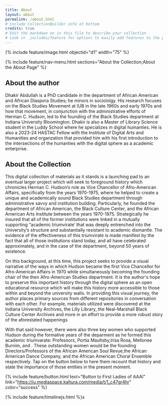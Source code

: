 ```yaml
---
title: About
layout: about
permalink: /about.html
# include CollectionBuilder info at bottom
credits: true
# Edit the markdown on in this file to describe your collection
# Look in _includes/feature for options to easily add features to the page
---
```


{% include feature/image.html objectid="d1" width="75" %}

{% include feature/nav-menu.html sections="About the Collection;About the About Page" %}  

## About the author  

Dhakir Abdullah is a PhD candidate in the department of African American and African Diaspora Studies; he minors in sociololgy. His research focuses on the Black Studies Movement at IUB in the late 1960s and early 1970s and how that movement, in conjunction with the administrative efforts of Herman C. Hudson, led to the founding of the Black Studies department at Indiana University Bloomington. Dhakir is also a Master of Library Science student in the Luddy School where he specializes in digital humanties. He is also a 2023-24 HASTAC Fellow with the Institute of Digital Arts and Humanities and organzation that provided him with his first introduction to the intersections of the humanties with the digital sphere as a academic enterprise.

## About the Collection

This digital collection of materials as it stands is a launching pad to an eventual larger project which will seek to foreground history which chronicles Herman C. Hudson’s role as Vice Chancellor of Afro-American Affairs, specifically from the years 1970-1975, where he helped to create a unique and academically sound Black Studies department through administrative savvy and institution building. Particularly, he founded the department of African American, the Black Culture Center, and the African American Arts Institute between the years 1970-1975. Strategically he insured that all of the former institutions were linked in a mutually supporting “academic triumvirate’ that was deeply entrenched into the University’s structure and substantially resistant to academic dismantle. The evidence of the effectiveness of this triumvirate is made manifest by the fact that all of those institutions stand today, and all have celebrated approximately, and in the case of the department, beyond 50 years of existence.  

On this background, at this time, this project seeks to provide a visual narrative of the ways in which Hudson became the first Vice Chancellor for Afro-American Affairs in 1970 while simultaneously becoming the founding chair of the then Afro-American Studies department. It is the author's hope to preserve this important history through the digital sphere as an open educational resource which will make this history more accessible to those within and beyond the university walls. In providing this visual journey, the author places primary sources from different repositories in conversation with each other. For example, materials utilized were discovered at the Indiana University Archives, the Lilly Library, the Neal-Marshall Black Culture Center Archives and more in an effort to provide a more robust story of the aforestated happenings  

With that said however, there were also three key women who supported Hudson during the formative years of the deparment as he formed this academic triumvarate: Professors, Portia Maultsby,Irisa Rosa, Mellonee Burnim, and . These outstanding women would be the founding Directors/Professors of the African American Soul Revue,the African American Dance Company, and the African American Choral Ensemble respectively. Tap on the button below to here them recount that history and state the importance of those entities in the present moment.  

{% include feature/button.html text="Button to First Ladies of AAAI" link="https://iu.mediaspace.kaltura.com/media/t/1_c47gr4hr" color="success" %} 


{% include feature/timelinejs.html %}s

